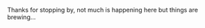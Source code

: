 Thanks for stopping by, not much is happening here but things are brewing...


<!--
**zhu741/zhu741** is a ✨ _special_ ✨ repository because its `README.md` (this file) appears on your GitHub profile.

Here are some ideas to get you started:

- 🔭 I’m currently working on my master degree in Electrical and Computer Engineering
- 🌱 I’m currently learning ECE 608 - Computational Models & Methods as well ECE 573 - Compilers and Translator Writing Systems
- 👯 I’m looking to collaborate on project related to machine learning & computer vision
- 🤔 I’m looking for help with ...
- 💬 Ask me about ...
- 📫 How to reach me: phone 765-404-9879 Email hanyuz98@gmail.com
- 😄 Pronouns: he/his
- ⚡ Fun fact: ...
-->
